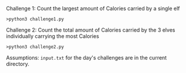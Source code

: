 Challenge 1: Count the largest amount of Calories carried by a single elf

`>python3 challenge1.py`

Challenge 2: Count the total amount of Calories carried by the 3 elves individually carrying the most Calories

`>python3 challenge2.py`


Assumptions:
`input.txt` for the day's challenges are in the current directory.

